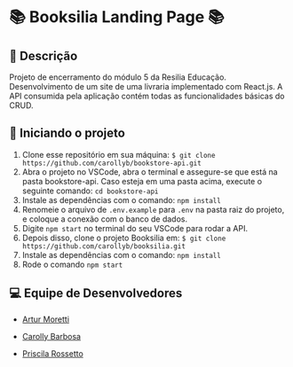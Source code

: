 # 📚 Booksilia Landing Page 📚

## 📝 Descrição
Projeto de encerramento do módulo 5 da Resilia Educação.
Desenvolvimento de um site de uma livraria implementado com React.js.
A API consumida pela aplicação contém todas as funcionalidades básicas do CRUD.

## 🏃 Iniciando o projeto
1. Clone esse repositório em sua máquina: ```$ git clone https://github.com/carollyb/bookstore-api.git```
2. Abra o projeto no VSCode, abra o terminal e assegure-se que está na pasta bookstore-api. Caso esteja em uma pasta acima, execute o seguinte comando:
```cd bookstore-api```
3. Instale as dependências com o comando:
```npm install```
4. Renomeie o arquivo de ```.env.example``` para ```.env``` na pasta raiz do projeto, e coloque a conexão com o banco de dados.
5. Digite ```npm start``` no terminal do seu VSCode para rodar a API.
6. Depois disso, clone o projeto Booksilia em: ```$ git clone https://github.com/carollyb/booksilia.git```
7. Instale as dependências com o comando:
```npm install```
8. Rode o comando ```npm start```

## 💻 Equipe de Desenvolvedores

* [Artur Moretti](https://www.linkedin.com/in/artur-moretti-0653111a1/)

* [Carolly  Barbosa](https://www.linkedin.com/in/carollybarbosa/)

* [Priscila Rossetto](https://www.linkedin.com/in/priscilarossetto/)
